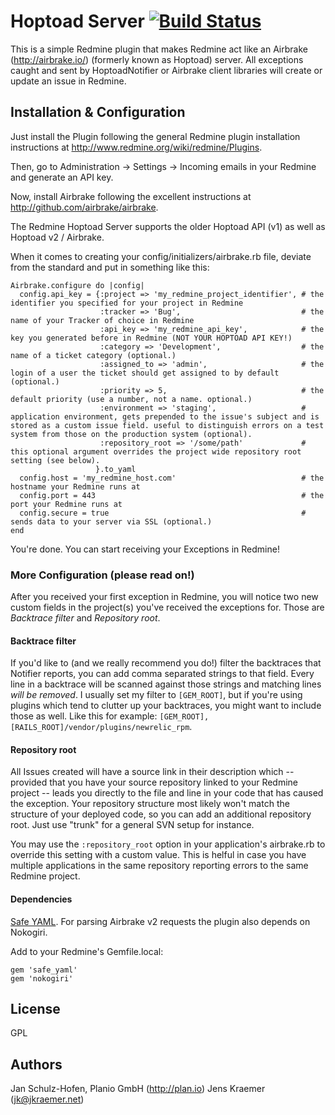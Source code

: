 Hoptoad Server [![Build Status](https://travis-ci.org/jkraemer/redmine_hoptoad_server.svg?branch=master)](https://travis-ci.org/jkraemer/redmine_hoptoad_server)
==============

This is a simple Redmine plugin that makes Redmine act like an Airbrake
(http://airbrake.io/) (formerly known as Hoptoad) server. All exceptions caught
and sent by HoptoadNotifier or Airbrake client libraries will create or update
an issue in Redmine.

Installation & Configuration
----------------------------

Just install the Plugin following the general Redmine plugin installation
instructions at http://www.redmine.org/wiki/redmine/Plugins.

Then, go to Administration -> Settings -> Incoming emails in your Redmine and
generate an API key.

Now, install Airbrake following the excellent instructions at
http://github.com/airbrake/airbrake.

The Redmine Hoptoad Server supports the older Hoptoad API (v1) as well as
Hoptoad v2 / Airbrake.

When it comes to creating your config/initializers/airbrake.rb file, deviate
from the standard and put in something like this:


    Airbrake.configure do |config|
      config.api_key = {:project => 'my_redmine_project_identifier', # the identifier you specified for your project in Redmine
                        :tracker => 'Bug',                           # the name of your Tracker of choice in Redmine
                        :api_key => 'my_redmine_api_key',            # the key you generated before in Redmine (NOT YOUR HOPTOAD API KEY!)
                        :category => 'Development',                  # the name of a ticket category (optional.)
                        :assigned_to => 'admin',                     # the login of a user the ticket should get assigned to by default (optional.)
                        :priority => 5,                              # the default priority (use a number, not a name. optional.)
                        :environment => 'staging',                   # application environment, gets prepended to the issue's subject and is stored as a custom issue field. useful to distinguish errors on a test system from those on the production system (optional).
                        :repository_root => '/some/path'             # this optional argument overrides the project wide repository root setting (see below).
                       }.to_yaml
      config.host = 'my_redmine_host.com'                            # the hostname your Redmine runs at
      config.port = 443                                              # the port your Redmine runs at
      config.secure = true                                           # sends data to your server via SSL (optional.)
    end

You're done. You can start receiving your Exceptions in Redmine!


### More Configuration (please read on!)

After you received your first exception in Redmine, you will notice two new
custom fields in the project(s) you've received the exceptions for. Those are
*Backtrace filter* and *Repository root*.

#### Backtrace filter

If you'd like to (and we really recommend you do!) filter the backtraces that
Notifier reports, you can add comma separated strings to that field. Every line
in a backtrace will be scanned against those strings and matching lines *will
be removed*. I usually set my filter to `[GEM_ROOT]`, but if you're using
plugins which tend to clutter up your backtraces, you might want to include
those as well. Like this for example: `[GEM_ROOT],[RAILS_ROOT]/vendor/plugins/newrelic_rpm`.

#### Repository root

All Issues created will have a source link in their description which --
provided that you have your source repository linked to your Redmine project --
leads you directly to the file and line in your code that has caused the
exception. Your repository structure most likely won't match the structure of
your deployed code, so you can add an additional repository root.  Just use
"trunk" for a general SVN setup for instance.

You may use the `:repository_root` option in your application's airbrake.rb to
override this setting with a custom value. This is helful in case you have
multiple applications in the same repository reporting errors to the same
Redmine project.

#### Dependencies

[Safe YAML](https://github.com/dtao/safe_yaml). For parsing Airbrake v2
requests the plugin also depends on Nokogiri.

Add to your Redmine's Gemfile.local:

    gem 'safe_yaml'
    gem 'nokogiri'

License
-------

GPL


Authors
-------

Jan Schulz-Hofen, Planio GmbH (http://plan.io)
Jens Kraemer (jk@jkraemer.net)

